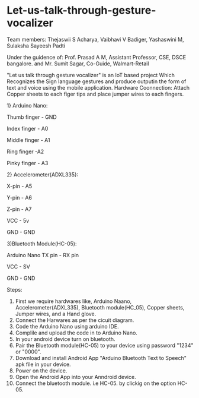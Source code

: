 # Let-us-talk-through-gesture-vocalizer

Team members:
Thejaswii S Acharya,
Vaibhavi V Badiger,
Yashaswini M,
Sulaksha Sayeesh Padti

Under the guidence of:
Prof. Prasad A M, Assistant Professor, CSE, DSCE bangalore. 
and 
Mr. Sumit Sagar, Co-Guide, Walmart-Retail

"Let us talk through gesture vocalizer" is an IoT based project Which Recognizes the Sign language gestures and produce outputin the form of text and voice using the mobile application.
Hardware Coonnection:
Attach Copper sheets to each figer tips and place jumper wires to each fingers.

1} Arduino Nano:

Thumb finger - GND

Index finger - A0

Middle finger - A1

Ring finger -A2

Pinky finger - A3

2} Accelerometer(ADXL335}:

X-pin - A5

Y-pin - A6

Z-pin - A7

VCC   - 5v

GND   - GND

3)Bluetooth Module(HC-05):

Arduino Nano TX pin - RX pin

VCC  - SV

GND   - GND

Steps:
1) First we require hardwares like, Arduino Naano, Accelerometer(ADXL335), Bluetooth module(HC_05), Copper sheets, Jumper wires, and a Hand glove.
2) Connect the Harwares as per the cicuit diagram.
3) Code the Arduino Nano using arduino IDE.
4) Complile and upload the code in to Arduino Nano.
5) In your android device turn on bluetooth.
6) Pair the Bluetooth module(HC-05) to your device using password "1234" or "0000".
7) Download and install Android App "Arduino Bluetooth Text to Speech" apk file in your device.
8) Power on the device.
9) Open the Android App into your Anndroid device.
10) Connect the bluetooth module. i.e HC-05. by clickig on the option HC-05.
